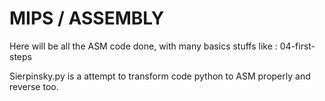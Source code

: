 # MIPS / ASSEMBLY


Here will be all the ASM code done, with many basics stuffs like : 04-first-steps 

Sierpinsky.py is a attempt to transform code python to ASM properly and reverse too.
